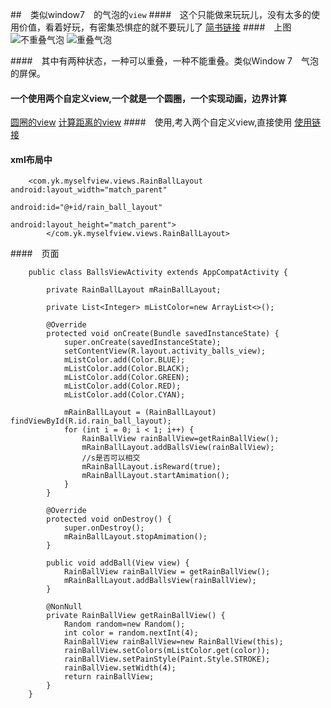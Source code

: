 ##　类似window7　的气泡的`view`
####　这个只能做来玩玩儿，没有太多的使用价值，看着好玩，有密集恐惧症的就不要玩儿了
[简书链接](http://www.jianshu.com/p/51c706222a7b)
####　上图
![不重叠气泡](https://github.com/yukunkun/MySelfView/blob/master/shootscreen/image1/S71213-15364457.jpg)
![重叠气泡](https://github.com/yukunkun/MySelfView/blob/master/shootscreen/image2/S71213-15383785.jpg)

####　其中有两种状态，一种可以重叠，一种不能重叠。类似Window 7　气泡的屏保。
#### 一个使用两个自定义view,一个就是一个圆圈，一个实现动画，边界计算

[圆圈的view](https://github.com/yukunkun/MySelfView/blob/master/app/src/main/java/com/yk/myselfview/views/RainBallView.java)
[计算距离的view](https://github.com/yukunkun/MySelfView/blob/master/app/src/main/java/com/yk/myselfview/views/RainBallLayout.java)
####　使用,考入两个自定义view,直接使用
[使用链接](https://github.com/yukunkun/MySelfView/blob/master/app/src/main/java/com/yk/myselfview/activity/BallsViewActivity.java)
#### xml布局中
        <com.yk.myselfview.views.RainBallLayout android:layout_width="match_parent"
                                                    android:id="@+id/rain_ball_layout"
                                                    android:layout_height="match_parent">
            </com.yk.myselfview.views.RainBallLayout>
            
####　页面

        public class BallsViewActivity extends AppCompatActivity {
        
            private RainBallLayout mRainBallLayout;
        
            private List<Integer> mListColor=new ArrayList<>();
        
            @Override
            protected void onCreate(Bundle savedInstanceState) {
                super.onCreate(savedInstanceState);
                setContentView(R.layout.activity_balls_view);
                mListColor.add(Color.BLUE);
                mListColor.add(Color.BLACK);
                mListColor.add(Color.GREEN);
                mListColor.add(Color.RED);
                mListColor.add(Color.CYAN);
        
                mRainBallLayout = (RainBallLayout) findViewById(R.id.rain_ball_layout);
                for (int i = 0; i < 1; i++) {
                    RainBallView rainBallView=getRainBallView();
                    mRainBallLayout.addBallsView(rainBallView);
                    //s是否可以相交
                    mRainBallLayout.isReward(true);
                    mRainBallLayout.startAmimation();
                }
            }
        
            @Override
            protected void onDestroy() {
                super.onDestroy();
                mRainBallLayout.stopAmimation();
            }
        
            public void addBall(View view) {
                RainBallView rainBallView = getRainBallView();
                mRainBallLayout.addBallsView(rainBallView);
            }
        
            @NonNull
            private RainBallView getRainBallView() {
                Random random=new Random();
                int color = random.nextInt(4);
                RainBallView rainBallView=new RainBallView(this);
                rainBallView.setColors(mListColor.get(color));
                rainBallView.setPainStyle(Paint.Style.STROKE);
                rainBallView.setWidth(4);
                return rainBallView;
            }
        }